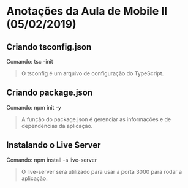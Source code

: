 # Anotações da Aula de Mobile II (05/02/2019)
## Criando tsconfig.json

Comando: tsc -init
> O tsconfig é um arquivo de configuração do TypeScript.

## Criando package.json
Comando: npm init -y
> A função do package.json é gerenciar as informações e de dependências da aplicação.

## Instalando o Live Server
Comando: npm install -s live-server
> O live-server será utilizado para usar a porta 3000 para rodar a aplicação.